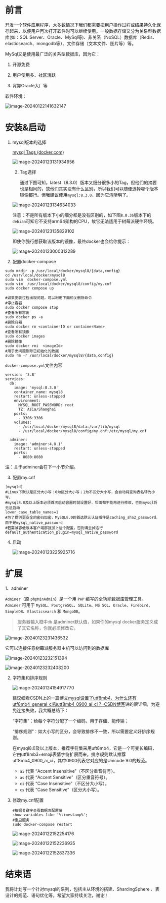 # 前言

开发一个软件应用程序，大多数情况下我们都需要把用户操作过程或结果持久化保存起来，以便用户再次打开软件时可以继续使用。一般数据存储又分为关系型数据库(如：SQL Server、Oracle、MySql等)、非关系（NoSQL）数据库（Redis、elasticsearch、mongodb等）、文件存储（文本文件、图片等）等。

MySql又是使用最广泛的关系型数据库，因为它：

1. 开源免费

2. 用户使用多、社区活跃

3. 背靠Oracle大厂等

软件环境：

![image-20240122141632147](index.assets/image-20240122141632147.png)



# 安装&启动

1. mysql版本的选择

   [mysql Tags (docker.com)](https://hub.docker.com/search?q=mysql&architecture=arm64)

   ![image-20240123131934956](index.assets/image-20240123131934956.png)

   2. Tag选择

      通过下图可知，latest（8.3.0）版本又细分很多小的Tag，但他们的摘要也是相同的，故他们其实没有什么区别，所以我们可以随便选择哪个版本镜像都行。但我建议使用`mysql:8.3.0`，因为它清晰明了。

   ![image-20240123134634033](index.assets/image-20240123134634033.png)

   注意：不是所有版本下小的细分都是没有区别的，如下图`8.0.36`版本下的`debian`可知它不支持arm64架构的CPU，故它无法适用于树莓派硬件环境。

   ![image-20240123135829102](index.assets/image-20240123135829102.png)

   即使你强行想获取该版本的镜像，最终docker也会给你提示：

   ![image-20240123000312289](index.assets/image-20240123000312289.png)

2. 配置docker-compose

```
sudo mkdir -p /usr/local/docker/mysql8/{data,config}
cd /usr/local/docker/mysql8
sudo vim  docker-compose.yml
sudo vim  /usr/local/docker/mysql8/config/my.cnf
sudo docker compose up

#如果安装过程出现问题，可以利用下面相关删除命令
#停止容器
sudo docker compose stop
#查看所有容器
sudo docker ps -a
#删除容器
sudo docker rm <containerID or containerName>
#查看所有镜像
sudo docker images
#删除镜像
sudo docker rmi  <imageId>
#用于出问题删除已初始化的数据
sudo rm -r /usr/local/docker/mysql8/{data,config}
```
`docker-compose.yml`文件内容

```shell
version: '3.8'
services:
  db:
    image: 'mysql:8.3.0'
    container_name: mysql8
    restart: unless-stopped
    environment:
      MYSQL_ROOT_PASSWORD: root
      TZ: Asia/Shanghai    
    ports:
      - 3306:3306
    volumes:
      - /usr/local/docker/mysql8/data:/var/lib/mysql
      - /usr/local/docker/mysql8/config/my.cnf:/etc/mysql/my.cnf
      
  adminer:
    image: 'adminer:4.8.1'
    restart: unless-stopped
    ports:
      - 8080:8080
```

注：关于adminer会在下一小节介绍。

3. 配置my.cnf

```shell
[mysqld]
#Linux下默认是区分大小写：0为区分大小写；1为不区分大小写，会自动将查询表名转为小写。
#mysql8.0及以上版本必须首次启动容器时就设置好，后面都不能再进行修改，否则mysql将无法启动
lower_case_table_names=1
#为了提供更安全的密码加密，MySQL8.0的首选默认认证插件是caching_sha2_password，而不是mysql_native_password
#若需兼容低版本客户端那就加上这个配置，否则请去掉这行
default_authentication_plugin=mysql_native_password
```

4. 启动

   ![image-20240123225925716](index.assets/image-20240123225925716.png)

   

# 扩展

   1、adminer

`Adminer`（原 `phpMinAdmin`）是一个用 `PHP` 编写的全功能数据库管理工具。`Adminer` 可用于 `MySQL`、`PostgreSQL`、`SQLite`、`MS SQL`、`Oracle`、`Firebird`、`SimpleDB`、`Elasticsearch` 和 `MongoDB`。

> 服务器输入框中`db` 是adminer默认值，如果你的mysql docker服务定义成了其它名称，你就必须修改它。

![image-20240123231436532](index.assets/image-20240123231436532.png)

它可以连接任意树莓派服务器主机可以访问到的数据库

![image-20240123232151394](index.assets/image-20240123232151394.png)

![image-20240123232403200](index.assets/image-20240123232403200.png)

2. 字符集和排序规则

   ![image-20240124154917770](index.assets/image-20240124154917770.png)

   建议细看CSDN上的一篇博文[mysql设置了utf8mb4，为什么还有utf8mb4_general_ci和utf8mb4_0900_ai_ci？-CSDN博客](https://blog.csdn.net/LINgZone2/article/details/129730790)讲的很详细，为避免连接失效，我大概总结下：

   “字符集”：给每个字符分配了一个编码，用于存储、能传输；

   “排序规则”：如大小写的区分，会导致排序不一致，所以需要定义好排序规则。

   在mysql8.0及以上版本，推荐字符集采用uft8mb4，它是一个可变长编码，它由utf8mb3+emoji表情字符扩展而来。排序规则默认推荐utf8mb4_0900_ai_ci，其中0900代表它对应的是Unicode 9.0的规范。

   - `ai` 代表 “Accent Insensitive”（不区分重音符号）。
   - `as` 代表 “Accent Sensitive”（区分重音符号）。
   - `ci` 代表 “Case Insensitive”（不区分大小写）。
   - `cs` 代表 “Case Sensitive”（区分大小写）。

3. 修改my.cnf配置

   ```
   #根据关键字查看数据库配置值
   show variables like '%timestamp%';
   #重启服务
   sudo docker-compose restart
   ```

   ![image-20240122152254176](index.assets/image-20240122152254176.png)

   ![image-20240122152236935](index.assets/image-20240122152236935.png)

   ![image-20240122152837336](index.assets/image-20240122152837336.png)

# 结束语

我将计划写一个针对mysql的系列，包括主从环境的搭建、ShardingSphere 、表设计的规范、语句优化等。希望大家持续关注，谢谢！

